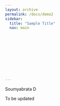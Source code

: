 ```yaml
---
layout: archive
permalink: /docs/demo2
sidebar:
  title: "Sample Title"
  nav: main











---
```

Soumyabrata D

To be updated
